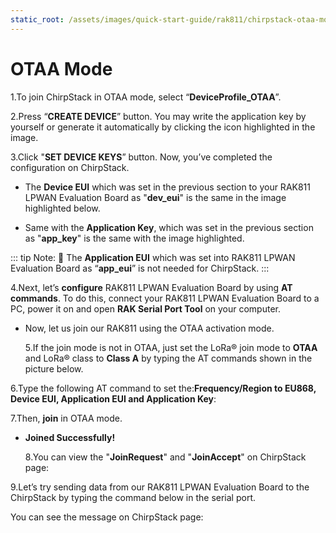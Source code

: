 ```yaml
---
static_root: /assets/images/quick-start-guide/rak811/chirpstack-otaa-mode
---
```


# OTAA Mode

1.To join ChirpStack in OTAA mode, select “**DeviceProfile_OTAA**”.

<rk-img
  :src="`${$frontmatter.static_root}/o5jklje02ar3acrwxtor.png`"
  width="100%"
  figure-number="1"
  caption="Selecting OTAA Activation Mode in ChirpStack"
/>

2.Press “**CREATE DEVICE**” button. You may write the application key by yourself or generate it automatically by clicking the icon highlighted in the image.

<rk-img
  :src="`${$frontmatter.static_root}/mzzpzy776uiagdgddwcx.png`"
  width="100%"
  figure-number="2"
  caption="Application Key Generation"
/>

3.Click "**SET DEVICE KEYS**” button. Now, you’ve completed the configuration on ChirpStack.

- The **Device EUI** which was set in the previous section to your RAK811 LPWAN Evaluation Board as "**dev_eui**" is the same in the image highlighted below.

<rk-img
  :src="`${$frontmatter.static_root}/b8phlp7v8vvvfqffshmc.png`"
  width="100%"
  figure-number="3"
  caption="Device EUI Code"
/>

- Same with the **Application Key**, which was set in the previous section as "**app_key**" is the same with the image highlighted.

<rk-img
  :src="`${$frontmatter.static_root}/dpgjv0ob4y7ujj0trkvh.png`"
  width="100%"
  figure-number="4"
  caption="Application Key LoRaWAN®"
/>

::: tip Note:
:pencil: The **Application EUI** which was set into RAK811 LPWAN Evaluation Board as “**app_eui**” is not needed for ChirpStack.
:::

4.Next, let’s **configure** RAK811 LPWAN Evaluation Board by using **AT commands**. To do this, connect your RAK811 LPWAN Evaluation Board to a PC, power it on and open **RAK Serial Port Tool** on your computer.

<rk-img
  :src="`${$frontmatter.static_root}/fqw3e70otnu8ymgnmu79.png`"
  width="100%"
  figure-number="5"
  caption="RAK Serial Port Tool"
/>

- Now, let us join our RAK811 using the OTAA activation mode.

  5.If the join mode is not in OTAA, just set the LoRa® join mode to **OTAA** and LoRa® class to **Class A** by typing the AT commands shown in the picture below.

<rk-img
  :src="`${$frontmatter.static_root}/mdjpe1uhxdmahhthbt8w.jpg`"
  width="100%"
  figure-number="6"
  caption="Setting of LoRaWAN® Mode and Class"
/>

6.Type the following AT command to set the:**Frequency/Region to EU868, Device EUI, Application EUI and Application Key**:

<rk-img
  :src="`${$frontmatter.static_root}/vugtbybavkertynte382.jpg`"
  width="100%"
  figure-number="7"
  caption="Setting of Frequency and Device EUI"
/>

<rk-img
  :src="`${$frontmatter.static_root}/rkeautvpyyd4oquhxvgq.jpg`"
  width="100%"
  figure-number="8"
  caption="Setting of Application EUI and Key"
/>

7.Then, **join** in OTAA mode.

<rk-img
  :src="`${$frontmatter.static_root}/xlebk2u3xe2ryxo5ss11.png`"
  width="100%"
  figure-number="9"
  caption="Joining in OTAA"
/>

- **Joined Successfully!**

  8.You can view the "**JoinRequest**" and "**JoinAccept**" on ChirpStack page:

<rk-img
  :src="`${$frontmatter.static_root}/tnim0kbi0g0cebalhddc.png`"
  width="100%"
  figure-number="10"
  caption="Join Request of the Device in the ChirpStack"
/>

9.Let’s try sending data from our RAK811 LPWAN Evaluation Board to the ChirpStack by typing the command below in the serial port.

<rk-img
  :src="`${$frontmatter.static_root}/j7c4lszbgth963mh6kea.png`"
  width="100%"
  figure-number="11"
  caption="Sending Data to ChirpStack"
/>

You can see the message on ChirpStack page:

<rk-img
  :src="`${$frontmatter.static_root}/yjrvtdwmvydajevbvnov.png`"
  width="100%"
  figure-number="12"
  caption="Message Received in ChirpStack"
/>

